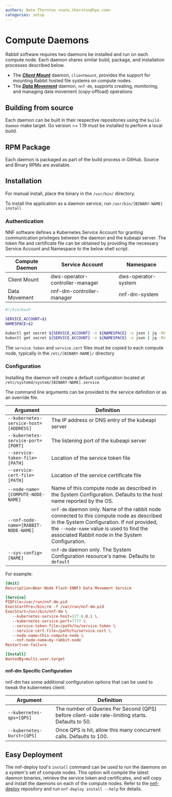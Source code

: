 ```yaml
---
authors: Nate Thornton <nate.thornton@hpe.com>
categories: setup
---
```


# Compute Daemons

Rabbit software requires two daemons be installed and run on each compute node. Each daemon shares similar build, package, and installation processes described below.

- The [***Client Mount***](https://github.com/HewlettPackard/dws/tree/master/mount-daemon) daemon, `clientmount`, provides the support for mounting Rabbit hosted file systems on compute nodes.
- The [***Data Movement***](https://github.com/NearNodeFlash/nnf-dm/tree/master/daemons/compute) daemon, `nnf-dm`, supports creating, monitoring, and managing data movement (copy-offload) operations

## Building from source

Each daemon can be built in their respective repositories using the `build-daemon` make target. Go version >= 1.19 must be installed to perform a local build.

## RPM Package

Each daemon is packaged as part of the build process in GitHub. Source and Binary RPMs are available.

## Installation

For manual install, place the binary in the `/usr/bin/` directory.

To install the application as a daemon service, run `/usr/bin/[BINARY-NAME] install`

### Authentication

NNF software defines a Kubernetes Service Account for granting communication privileges between the daemon and the kubeapi server. The token file and certificate file can be obtained by providing the necessary Service Account and Namespace to the below shell script.

| Compute Daemon | Service Account | Namespace |
| -------------- | --------------- | --------- |
| Client Mount   | dws-operator-controller-manager | dws-operator-system |
| Data Movement  | nnf-dm-controller-manager | nnf-dm-system |

```bash
#!/bin/bash

SERVICE_ACCOUNT=$1
NAMESPACE=$2

kubectl get secret ${SERVICE_ACCOUNT} -n ${NAMESPACE} -o json | jq -Mr '.data.token' | base64 --decode > ./service.token
kubectl get secret ${SERVICE_ACCOUNT} -n ${NAMESPACE} -o json | jq -Mr '.data["ca.crt"]' | base64 -decode > ./service.cert
```

The `service.token` and `service.cert` files must be copied to each compute node, typically in the `/etc/[BINARY-NAME]/` directory

### Configuration

Installing the daemon will create a default configuration located at `/etc/systemd/system/[BINARY-NAME].service`

The command line arguments can be provided to the service definition or as an override file.

| Argument | Definition |
| -------- | ---------- |
| `--kubernetes-service-host=[ADDRESS]` | The IP address or DNS entry of the kubeapi server |
| `--kubernetes-service-port=[PORT]` | The listening port of the kubeapi server |
| `--service-token-file=[PATH]` | Location of the service token file |
| `--service-cert-file=[PATH]` | Location of the service certificate file |
| `--node-name=[COMPUTE-NODE-NAME]` | Name of this compute node as described in the System Configuration. Defaults to the host name reported by the OS. |
| `--nnf-node-name=[RABBIT-NODE-NAME]` | `nnf-dm` daemon only. Name of the rabbit node connected to this compute node as described in the System Configuration. If not provided, the `--node-name` value is used to find the associated Rabbit node in the System Configuration. |
| `--sys-config=[NAME]` | `nnf-dm` daemon only. The System Configuration resource's name. Defaults to `default` |

For example:

```conf title="cat /etc/systemd/system/nnf-dm.service"
[Unit]
Description=Near-Node Flash (NNF) Data Movement Service

[Service]
PIDFile=/var/run/nnf-dm.pid
ExecStartPre=/bin/rm -f /var/run/nnf-dm.pid
ExecStart=/usr/bin/nnf-dm \
   --kubernetes-service-host=127.0.0.1 \
   --kubernetes-service-port=7777 \
   --service-token-file=/path/to/service.token \
   --service-cert-file=/path/to/service.cert \
   --node-name=this-compute-node \
   --nnf-node-name=my-rabbit-node
Restart=on-failure

[Install]
WantedBy=multi-user.target
```

#### nnf-dm Specific Configuration

nnf-dm has some additional configuration options that can be used to tweak the kubernetes client:

| Argument | Definition |
| -------- | ---------- |
| `--kubernetes-qps=[QPS]` | The number of Queries Per Second (QPS) before client-side rate-limiting starts. Defaults to 50.
| `--kubernetes-burst=[QPS]` | Once QPS is hit, allow this many concurrent calls. Defaults to 100.

## Easy Deployment

The nnf-deploy tool's `install` command can be used to run the daemons on a system's set of compute nodes. This option will compile the latest daemon binaries, retrieve the service token and certificates, and will copy and install the daemons on each of the compute nodes. Refer to the [nnf-deploy](https://github.com/NearNodeFlash/nnf-deploy) repository and run `nnf-deploy install --help` for details.
